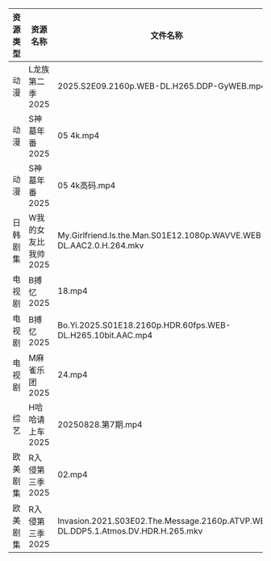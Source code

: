 | 资源类型 | 资源名称         | 文件名称                                                                             | 分享链接                                | 更新时间                |
| ---- | ------------ | -------------------------------------------------------------------------------- | ----------------------------------- | ------------------- |
| 动漫   | L龙族第二季2025   | 2025.S2E09.2160p.WEB-DL.H265.DDP-GyWEB.mp4                                       | https://pan.quark.cn/s/7820520d1f2c | 2025-08-29 16:19:26 |
| 动漫   | S神墓年番2025    | 05 4k.mp4                                                                        | https://pan.quark.cn/s/06bfa06b8b35 | 2025-08-29 16:24:05 |
| 动漫   | S神墓年番2025    | 05 4k高码.mp4                                                                      | https://pan.quark.cn/s/06bfa06b8b35 | 2025-08-29 16:24:01 |
| 日韩剧集 | W我的女友比我帅2025 | My.Girlfriend.Is.the.Man.S01E12.1080p.WAVVE.WEB-DL.AAC2.0.H.264.mkv              | https://pan.quark.cn/s/0a66c240ab28 | 2025-08-29 16:25:34 |
| 电视剧  | B搏忆2025      | 18.mp4                                                                           | https://pan.quark.cn/s/4a3ccf303089 | 2025-08-29 16:15:22 |
| 电视剧  | B搏忆2025      | Bo.Yi.2025.S01E18.2160p.HDR.60fps.WEB-DL.H265.10bit.AAC.mp4                      | https://pan.quark.cn/s/4a3ccf303089 | 2025-08-29 16:15:17 |
| 电视剧  | M麻雀乐团2025    | 24.mp4                                                                           | https://pan.quark.cn/s/6f7fe24c7e8f | 2025-08-29 10:20:58 |
| 综艺   | H哈哈请上车2025   | 20250828.第7期.mp4                                                                 | https://pan.quark.cn/s/6a88287d5483 | 2025-08-29 10:16:55 |
| 欧美剧集 | R入侵第三季2025   | 02.mp4                                                                           | https://pan.quark.cn/s/8877297fc601 | 2025-08-29 16:22:42 |
| 欧美剧集 | R入侵第三季2025   | Invasion.2021.S03E02.The.Message.2160p.ATVP.WEB-DL.DDP5.1.Atmos.DV.HDR.H.265.mkv | https://pan.quark.cn/s/8877297fc601 | 2025-08-29 16:22:38 |
